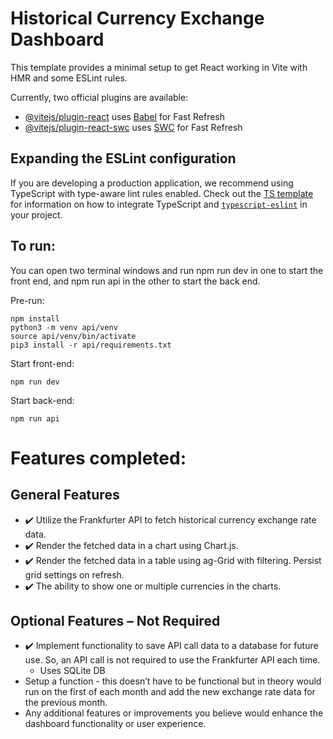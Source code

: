 # Historical Currency Exchange Dashboard

This template provides a minimal setup to get React working in Vite with HMR and some ESLint rules.

Currently, two official plugins are available:

- [@vitejs/plugin-react](https://github.com/vitejs/vite-plugin-react/blob/main/packages/plugin-react) uses [Babel](https://babeljs.io/) for Fast Refresh
- [@vitejs/plugin-react-swc](https://github.com/vitejs/vite-plugin-react/blob/main/packages/plugin-react-swc) uses [SWC](https://swc.rs/) for Fast Refresh

## Expanding the ESLint configuration

If you are developing a production application, we recommend using TypeScript with type-aware lint rules enabled. Check out the [TS template](https://github.com/vitejs/vite/tree/main/packages/create-vite/template-react-ts) for information on how to integrate TypeScript and [`typescript-eslint`](https://typescript-eslint.io) in your project.

## To run:
You can open two terminal windows and run npm run dev in one to start the front end, and npm run api in the other to start the back end.

Pre-run:
```
npm install
python3 -m venv api/venv
source api/venv/bin/activate
pip3 install -r api/requirements.txt
```

Start front-end:
```
npm run dev
```

Start back-end:
```
npm run api
```


# Features completed:
## General Features
- ✔️ Utilize the Frankfurter API to fetch historical currency exchange rate data.
- ✔️ Render the fetched data in a chart using Chart.js.
- ✔️ Render the fetched data in a table using ag-Grid with filtering. Persist grid settings on refresh.
- ✔️ The ability to show one or multiple currencies in the charts.
## Optional Features – Not Required
- ✔️ Implement functionality to save API call data to a database for future use. So, an API call is not required to use the Frankfurter API each time.
    - Uses SQLite DB
- Setup a function - this doesn’t have to be functional but in theory would run on the first of each month and add the new exchange rate data for the previous month.
- Any additional features or improvements you believe would enhance the dashboard functionality or user experience.